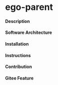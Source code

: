 # ego-parent

#### Description

#### Software Architecture

#### Installation


#### Instructions


#### Contribution


#### Gitee Feature
